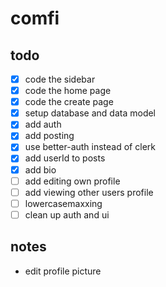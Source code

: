 # comfi

## todo

- [x] code the sidebar
- [x] code the home page
- [x] code the create page
- [x] setup database and data model
- [x] add auth
- [x] add posting
- [x] use better-auth instead of clerk
- [x] add userId to posts
- [x] add bio
- [ ] add editing own profile
- [ ] add viewing other users profile
- [ ] lowercasemaxxing
- [ ] clean up auth and ui

## notes

- edit profile picture
